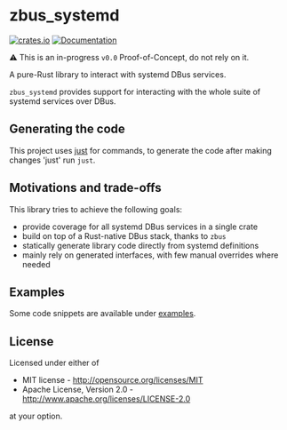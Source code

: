 # zbus_systemd

[![crates.io](https://img.shields.io/crates/v/zbus_systemd.svg)](https://crates.io/crates/zbus_systemd)
[![Documentation](https://docs.rs/zbus_systemd/badge.svg)](https://docs.rs/zbus_systemd)

⚠️ This is an in-progress `v0.0` Proof-of-Concept, do not rely on it.

A pure-Rust library to interact with systemd DBus services.

`zbus_systemd` provides support for interacting with the whole suite of systemd
services over DBus.

## Generating the code

This project uses [just](https://github.com/casey/just) for commands, to generate the code after making changes 'just' run `just`.

## Motivations and trade-offs

This library tries to achieve the following goals:
 * provide coverage for all systemd DBus services in a single crate
 * build on top of a Rust-native DBus stack, thanks to `zbus`
 * statically generate library code directly from systemd definitions
 * mainly rely on generated interfaces, with few manual overrides where needed

## Examples

Some code snippets are available under [examples](examples).

## License

Licensed under either of

 * MIT license - <http://opensource.org/licenses/MIT>
 * Apache License, Version 2.0 - <http://www.apache.org/licenses/LICENSE-2.0>

at your option.
